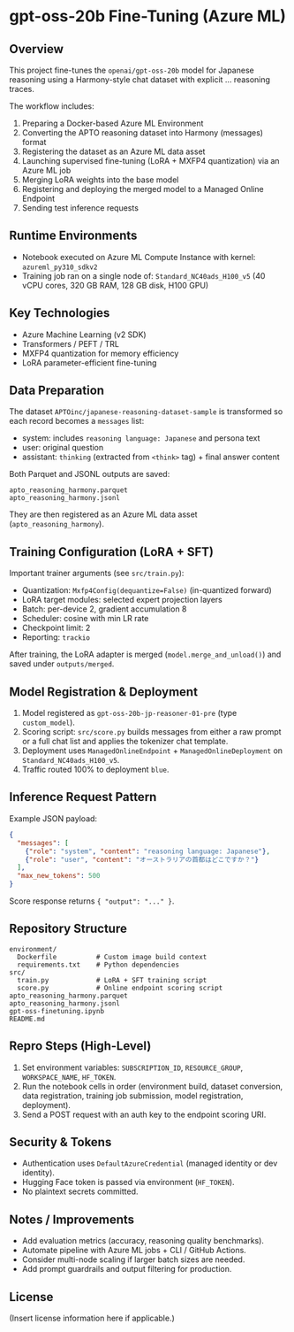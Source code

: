 # gpt-oss-20b Fine-Tuning (Azure ML)

## Overview
This project fine-tunes the `openai/gpt-oss-20b` model for Japanese reasoning using a Harmony-style chat dataset with explicit <think> ... </think> reasoning traces.

The workflow includes:
1. Preparing a Docker-based Azure ML Environment
2. Converting the APTO reasoning dataset into Harmony (messages) format
3. Registering the dataset as an Azure ML data asset
4. Launching supervised fine-tuning (LoRA + MXFP4 quantization) via an Azure ML job
5. Merging LoRA weights into the base model
6. Registering and deploying the merged model to a Managed Online Endpoint
7. Sending test inference requests

## Runtime Environments
- Notebook executed on Azure ML Compute Instance with kernel: `azureml_py310_sdkv2`
- Training job ran on a single node of: `Standard_NC40ads_H100_v5` (40 vCPU cores, 320 GB RAM, 128 GB disk, H100 GPU)

## Key Technologies
- Azure Machine Learning (v2 SDK)
- Transformers / PEFT / TRL
- MXFP4 quantization for memory efficiency
- LoRA parameter-efficient fine-tuning

## Data Preparation
The dataset `APTOinc/japanese-reasoning-dataset-sample` is transformed so each record becomes a `messages` list:
- system: includes `reasoning language: Japanese` and persona text
- user: original question
- assistant: `thinking` (extracted from `<think>` tag) + final answer content

Both Parquet and JSONL outputs are saved:
```
apto_reasoning_harmony.parquet
apto_reasoning_harmony.jsonl
```
They are then registered as an Azure ML data asset (`apto_reasoning_harmony`).

## Training Configuration (LoRA + SFT)
Important trainer arguments (see `src/train.py`):
- Quantization: `Mxfp4Config(dequantize=False)` (in-quantized forward)
- LoRA target modules: selected expert projection layers
- Batch: per-device 2, gradient accumulation 8
- Scheduler: cosine with min LR rate
- Checkpoint limit: 2
- Reporting: `trackio`

After training, the LoRA adapter is merged (`model.merge_and_unload()`) and saved under `outputs/merged`.

## Model Registration & Deployment
1. Model registered as `gpt-oss-20b-jp-reasoner-01-pre` (type `custom_model`).
2. Scoring script: `src/score.py` builds messages from either a raw prompt or a full chat list and applies the tokenizer chat template.
3. Deployment uses `ManagedOnlineEndpoint` + `ManagedOnlineDeployment` on `Standard_NC40ads_H100_v5`.
4. Traffic routed 100% to deployment `blue`.

## Inference Request Pattern
Example JSON payload:
```json
{
  "messages": [
    {"role": "system", "content": "reasoning language: Japanese"},
    {"role": "user", "content": "オーストラリアの首都はどこですか？"}
  ],
  "max_new_tokens": 500
}
```
Score response returns `{ "output": "..." }`.

## Repository Structure
```
environment/
  Dockerfile          # Custom image build context
  requirements.txt    # Python dependencies
src/
  train.py            # LoRA + SFT training script
  score.py            # Online endpoint scoring script
apto_reasoning_harmony.parquet
apto_reasoning_harmony.jsonl
gpt-oss-finetuning.ipynb
README.md
```

## Repro Steps (High-Level)
1. Set environment variables: `SUBSCRIPTION_ID`, `RESOURCE_GROUP`, `WORKSPACE_NAME`, `HF_TOKEN`.
2. Run the notebook cells in order (environment build, dataset conversion, data registration, training job submission, model registration, deployment).
3. Send a POST request with an auth key to the endpoint scoring URI.

## Security & Tokens
- Authentication uses `DefaultAzureCredential` (managed identity or dev identity).
- Hugging Face token is passed via environment (`HF_TOKEN`).
- No plaintext secrets committed.

## Notes / Improvements
- Add evaluation metrics (accuracy, reasoning quality benchmarks).
- Automate pipeline with Azure ML jobs + CLI / GitHub Actions.
- Consider multi-node scaling if larger batch sizes are needed.
- Add prompt guardrails and output filtering for production.

## License
(Insert license information here if applicable.)
